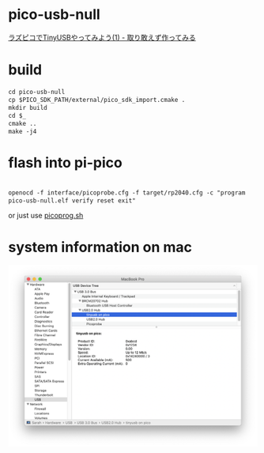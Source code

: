 # pico-usb-null

[ラズピコでTinyUSBやってみよう(1) - 取り敢えず作ってみる](http://blueeyes.sakura.ne.jp/2021/02/13/3777/)

# build
```
cd pico-usb-null
cp $PICO_SDK_PATH/external/pico_sdk_import.cmake .
mkdir build
cd $_
cmake ..
make -j4
```

# flash into pi-pico 
```

openocd -f interface/picoprobe.cfg -f target/rp2040.cfg -c "program pico-usb-null.elf verify reset exit"
```

or just use [picoprog.sh](https://gist.github.com/hidsh/4dc19284ddea311825950b2a1be621bc)

# system information on mac

![system info on mac](doc/system-info.png)
